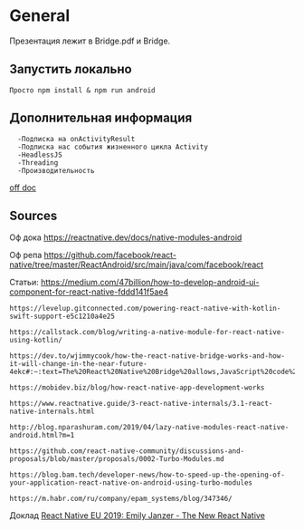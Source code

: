 # General
Презентация лежит в Bridge.pdf и Bridge.


## Запустить локально
``` 
Просто npm install & npm run android
```

## Дополнительная информация
```
  -Подписка на onActivityResult
  -Подписка нас события жизненного цикла Activity
  -HeadlessJS
  -Threading
  -Производительность
 ```
  [off doc](https://reactnative.dev/docs/native-modules-android)

## Sources
  Оф дока
    https://reactnative.dev/docs/native-modules-android

  Оф репа
    https://github.com/facebook/react-native/tree/master/ReactAndroid/src/main/java/com/facebook/react

  Статьи:
    https://medium.com/47billion/how-to-develop-android-ui-component-for-react-native-fddd141f5ae4
    
    https://levelup.gitconnected.com/powering-react-native-with-kotlin-swift-support-e5c1210a4e25
    
    https://callstack.com/blog/writing-a-native-module-for-react-native-using-kotlin/
    
    https://dev.to/wjimmycook/how-the-react-native-bridge-works-and-how-it-will-change-in-the-near-future-4ekc#:~:text=The%20React%20Native%20Bridge%20allows,JavaScript%20code%20and%20vise%20versa.

    https://mobidev.biz/blog/how-react-native-app-development-works

    https://www.reactnative.guide/3-react-native-internals/3.1-react-native-internals.html

    http://blog.nparashuram.com/2019/04/lazy-native-modules-react-native-android.html?m=1

    https://github.com/react-native-community/discussions-and-proposals/blob/master/proposals/0002-Turbo-Modules.md

    https://blog.bam.tech/developer-news/how-to-speed-up-the-opening-of-your-application-react-native-on-android-using-turbo-modules

    https://m.habr.com/ru/company/epam_systems/blog/347346/

  Доклад
    [React Native EU 2019: Emily Janzer - The New React Native](https://www.youtube.com/watch?v=52El0EUI6D0)
